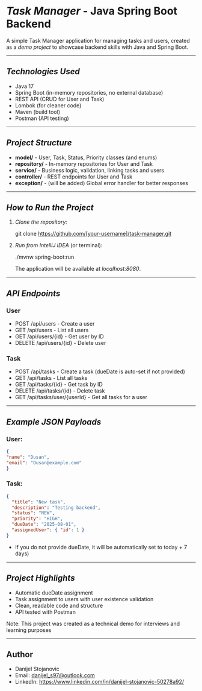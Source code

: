 # *Task Manager* - Java Spring Boot Backend

A simple Task Manager application for managing tasks and users, created as a *demo project* to showcase backend skills with Java and Spring Boot.

---

## *Technologies Used*
- Java 17
- Spring Boot (in-memory repositories, no external database)
- REST API (CRUD for User and Task)
- Lombok (for cleaner code)
- Maven (build tool)
- Postman (API testing)

---

## *Project Structure*
- **model/** - User, Task, Status, Priority classes (and enums)
- **repository/** - In-memory repositories for User and Task
- **service/** - Business logic, validation, linking tasks and users
- **controller/** - REST endpoints for User and Task
- **exception/** - (will be added) Global error handler for better responses

---

## *How to Run the Project*

1. *Clone the repository:*

    git clone https://github.com/[your-username]/task-manager.git

3. *Run from IntelliJ IDEA* (or terminal):

   ./mvnw spring-boot:run

   The application will be available at *localhost:8080*.

---

## *API Endpoints*

 ### **User**
- POST /api/users - Create a user
- GET /api/users - List all users
- GET /api/users/{id} - Get user by ID
- DELETE /api/users/{id} - Delete user

 ### **Task**
- POST /api/tasks - Create a task (dueDate is auto-set if not provided)
- GET /api/tasks - List all tasks
- GET /api/tasks/{id} - Get task by ID
- DELETE /api/tasks/{id} - Delete task
- GET /api/tasks/user/{userId} - Get all tasks for a user

---

## *Example JSON Payloads*

### **User:**
```json
{
"name": "Dusan",
"email": "Dusan@example.com"
}
```
### **Task:**
```json
{
  "title": "New task",
  "description": "Testing backend",
  "status": "NEW",
  "priority": "HIGH",
  "dueDate": "2025-08-01",
  "assignedUser": { "id": 1 }
}
```
- If you do not provide dueDate, it will be automatically set to today + 7 days)

---

## *Project Highlights*

- Automatic dueDate assignment
- Task assignment to users with user existence validation
- Clean, readable code and structure
- API tested with Postman

Note: This project was created as a technical demo for interviews and learning purposes

---

## Author

- Danijel Stojanovic
- Email: danijel_s97@outlook.com
- LinkedIn: https://www.linkedin.com/in/danijel-stojanovic-50278a92/













